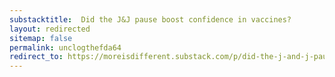 ```yaml
---
substacktitle:  Did the J&J pause boost confidence in vaccines?
layout: redirected
sitemap: false
permalink: unclogthefda64
redirect_to: https://moreisdifferent.substack.com/p/did-the-j-and-j-pause-boost-confidence
---
```

